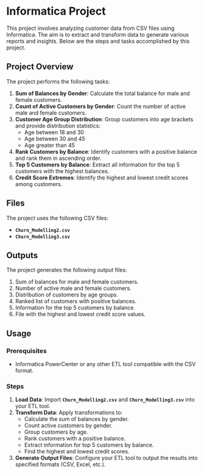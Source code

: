 # **Informatica Project**

This project involves analyzing customer data from CSV files using Informatica. The aim is to extract and transform data to generate various reports and insights. Below are the steps and tasks accomplished by this project.

## **Project Overview**

The project performs the following tasks:

1. **Sum of Balances by Gender**: Calculate the total balance for male and female customers.
2. **Count of Active Customers by Gender**: Count the number of active male and female customers.
3. **Customer Age Group Distribution**: Group customers into age brackets and provide distribution statistics:
    - Age between 18 and 30
    - Age between 30 and 45
    - Age greater than 45
4. **Rank Customers by Balance**: Identify customers with a positive balance and rank them in ascending order.
5. **Top 5 Customers by Balance**: Extract all information for the top 5 customers with the highest balances.
6. **Credit Score Extremes**: Identify the highest and lowest credit scores among customers.

## **Files**

The project uses the following CSV files:

- **`Churn_Modelling2.csv`**
- **`Churn_Modelling3.csv`**

## **Outputs**

The project generates the following output files:

1. Sum of balances for male and female customers.
2. Number of active male and female customers.
3. Distribution of customers by age groups.
4. Ranked list of customers with positive balances.
5. Information for the top 5 customers by balance.
6. File with the highest and lowest credit score values.

## **Usage**

### **Prerequisites**

- Informatica PowerCenter or any other ETL tool compatible with the CSV format.

### **Steps**

1. **Load Data**: Import **`Churn_Modelling2.csv`** and **`Churn_Modelling3.csv`** into your ETL tool.
2. **Transform Data**: Apply transformations to:
    - Calculate the sum of balances by gender.
    - Count active customers by gender.
    - Group customers by age.
    - Rank customers with a positive balance.
    - Extract information for top 5 customers by balance.
    - Find the highest and lowest credit scores.
3. **Generate Output Files**: Configure your ETL tool to output the results into specified formats (CSV, Excel, etc.).
